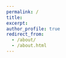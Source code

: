 ```yaml
---
permalink: /
title: 
excerpt: 
author_profile: true
redirect_from: 
  - /about/
  - /about.html
---
```


